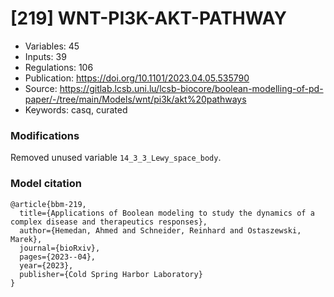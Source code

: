 # \[219\] WNT-PI3K-AKT-PATHWAY

 - Variables: 45
 - Inputs: 39
 - Regulations: 106
 - Publication: https://doi.org/10.1101/2023.04.05.535790
 - Source: https://gitlab.lcsb.uni.lu/lcsb-biocore/boolean-modelling-of-pd-paper/-/tree/main/Models/wnt/pi3k/akt%20pathways
 - Keywords: casq, curated


### Modifications

Removed unused variable `14_3_3_Lewy_space_body`.

### Model citation

```
@article{bbm-219,
  title={Applications of Boolean modeling to study the dynamics of a complex disease and therapeutics responses},
  author={Hemedan, Ahmed and Schneider, Reinhard and Ostaszewski, Marek},
  journal={bioRxiv},
  pages={2023--04},
  year={2023},
  publisher={Cold Spring Harbor Laboratory}
}
```

